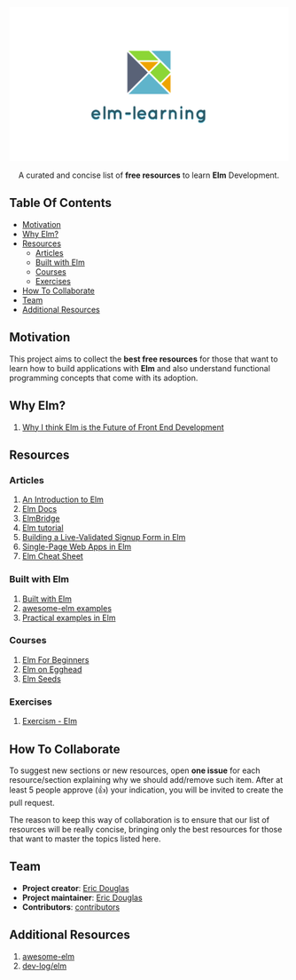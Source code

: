![elm-learning](img/logo.png)

<p align="center">
	A curated and concise list of <strong>free resources</strong> to learn <strong>Elm</strong> Development.
</p>

## Table Of Contents
- [Motivation](#motivation)
- [Why Elm?](#why-elm)
- [Resources](#resources)
	- [Articles](#articles)
	- [Built with Elm](#built-with-elm)
	- [Courses](#courses)
	- [Exercises](#exercises)
- [How To Collaborate](#how-to-collaborate)
- [Team](#team)
- [Additional Resources](#additional-resources)

## Motivation
This project aims to collect the **best free resources** for those that want to learn how to build applications with **Elm** and also understand functional programming concepts that come with its adoption.

## Why Elm?
1. [Why I think Elm is the Future of Front End Development](https://medium.com/@rgoomar/why-i-think-elm-is-the-future-of-front-end-development-21e9b091fa05#.3mzwb0w7i)

## Resources
### Articles
1. [An Introduction to Elm](http://guide.elm-lang.org/)
1. [Elm Docs](http://elm-lang.org/docs)
1. [ElmBridge](https://raorao.gitbooks.io/elmbridge-curriculum/content/)
1. [Elm tutorial](https://www.elm-tutorial.org/en/)
1. [Building a Live-Validated Signup Form in Elm](http://tech.noredink.com/post/129641182738/building-a-live-validated-signup-form-in-elm)
1. [Single-Page Web Apps in Elm](https://www.linkedin.com/pulse/single-page-web-apps-elm-part-one-getting-started-new-kevin-greene)
1. [Elm Cheat Sheet](https://github.com/izdi/elm-cheat-sheet)

### Built with Elm
1. [Built with Elm](http://builtwithelm.co/)
1. [awesome-elm examples](https://github.com/isRuslan/awesome-elm#examples)
1. [Practical examples in Elm](https://github.com/halfzebra/elm-examples)

### Courses
1. [Elm For Beginners](http://courses.knowthen.com/p/elm-for-beginners)
1. [Elm on Egghead](https://egghead.io/technologies/elm#all-lesson-list)
1. [Elm Seeds](https://elmseeds.thaterikperson.com/)

### Exercises
1. [Exercism - Elm](http://exercism.io/languages/elm/about)

## How To Collaborate
To suggest new sections or new resources, open **one issue** for each resource/section explaining why we should add/remove such item. After at least 5 people approve (:+1:) your indication, you will be invited to create the pull request.

The reason to keep this way of collaboration is to ensure that our list of resources will be really concise, bringing only the best resources for those that want to master the topics listed here.

## Team
- **Project creator**: [Eric Douglas](https://github.com/ericdouglas)
- **Project maintainer**: [Eric Douglas](https://github.com/ericdouglas)
- **Contributors**: [contributors](https://github.com/ericdouglas/elm-learning/graphs/contributors)

## Additional Resources
1. [awesome-elm](https://github.com/isRuslan/awesome-elm)
1. [dev-log/elm](https://github.com/ericdouglas/dev-log/blob/master/source/elm.md)
